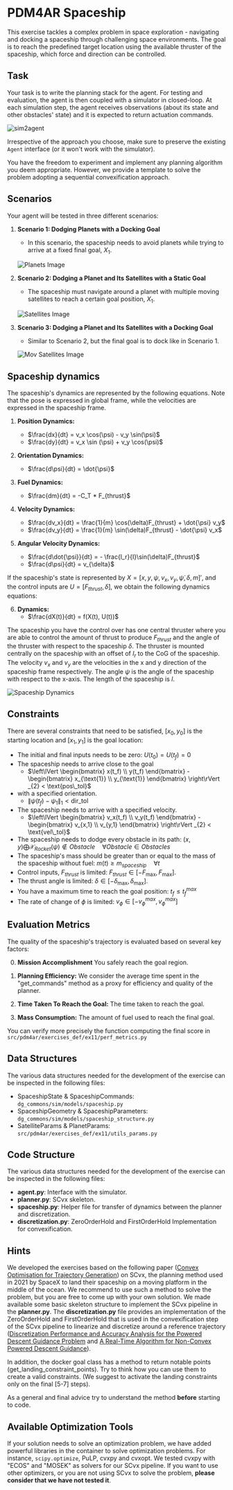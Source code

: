 # PDM4AR Spaceship

This exercise tackles a complex problem in space exploration - navigating and docking a spaceship through challenging space environments.
The goal is to reach the predefined target location using the available thruster of the spaceship, which force and direction can be controlled.

## Task

Your task is to write the planning stack for the agent.
For testing and evaluation, the agent is then coupled with a simulator in closed-loop.
At each simulation step, the agent receives observations (about its state and other obstacles' state) and it is expected
to return actuation commands.

<!-- TODO change the image -->
![sim2agent](https://user-images.githubusercontent.com/18750753/144580159-d4d29506-03b2-49b9-b4b8-3cde701cc7d4.png)

Irrespective of the approach you choose, make sure to preserve the existing `Agent` interface (or it won't work with the
simulator).

You have the freedom to experiment and implement any planning algorithm you deem appropriate.
However, we provide a template to solve the problem adopting a sequential convexification approach.

## Scenarios

Your agent will be tested in three different scenarios:

1. **Scenario 1: Dodging Planets with a Docking Goal**
    - In this scenario, the spaceship needs to avoid planets while trying to arrive at a fixed final goal, $X_1$. 

   ![Planets Image](img/example1.png)


2. **Scenario 2: Dodging a Planet and Its Satellites with a Static Goal**
    - The spaceship must navigate around a planet with multiple moving satellites to reach a certain goal position, $X_1$.

   ![Satellites Image](img/example2.png)

3. **Scenario 3: Dodging a Planet and Its Satellites with a Docking Goal**
    - Similar to Scenario 2, but the final goal is to dock like in Scenario 1.

   ![Mov Satellites Image](img/example3.png)

## Spaceship dynamics
The spaceship's dynamics are represented by the following equations. 
Note that the pose is expressed in global frame, while the velocities are expressed in the spaceship frame.

1. **Position Dynamics:**
    - $\frac{dx}{dt} = v_x \cos(\psi) - v_y \sin(\psi)$
    - $\frac{dy}{dt} = v_x \sin (\psi) + v_y \cos(\psi)$

2. **Orientation Dynamics:**
    - $\frac{d\psi}{dt} = \dot{\psi}$

3. **Fuel Dynamics:**
    - $\frac{dm}{dt} = -C_T * F_{thrust}$

4. **Velocity Dynamics:**
    - $\frac{dv_x}{dt} = \frac{1}{m} \cos(\delta)F_{thrust} + \dot{\psi} v_y$
    - $\frac{dv_y}{dt} = \frac{1}{m} \sin(\delta)F_{thrust} - \dot{\psi} v_x$

5. **Angular Velocity Dynamics:**
    - $\frac{d\dot{\psi}}{dt} = - \frac{l_r}{I}\sin(\delta)F_{thrust}$
    - $\frac{d\psi}{dt} = v_{\delta}$

If the spaceship's state is represented by $X = [x, y, \psi, v_x, v_y, \dot{\psi}, \delta, m]'$, and the control inputs 
are $U = [F_{thrust}, \dot{\delta}]$, we obtain the following dynamics equations:

6. **Dynamics:**
    - $\frac{dX(t)}{dt} = f(X(t), U(t))$

The spaceship you have the control over has one central thruster where you are able to control the amount of thrust to
produce $F_{thrust}$ and the angle of the thruster with respect to the spaceship $\delta$. The thruster is mounted centrally on the spaceship
with an offset of $l_r$ to the CoG of the spaceship. The velocity $v_x$ and $v_y$ are the velocities in the x and y
direction of the spaceship frame respectively. The angle $\psi$ is the angle of the spaceship with respect to the x-axis. The length of the spaceship is $l$.

![Spaceship Dynamics](https://github.com/PDM4AR/exercises/img/spaceship.png)

## Constraints

There are several constraints that need to be satisfied, [$x_0, y_0$] is the starting location and [$x_1, y_1$] is the goal location:

- The initial and final inputs needs to be zero: $U(t_0) = U(t_f) = 0$
- The spaceship needs to arrive close to the goal
    - $\left\lVert \begin{bmatrix} x(t_f) \\ y(t_f) \end{bmatrix} - \begin{bmatrix} x_{\text{1}} \\ y_{\text{1}}
      \end{bmatrix} \right\rVert _{2} < \text{pos\_tol}$
- with a specified orientation.
    - $\left\lVert \psi(t_f) - \psi_{\text{1}} \right\rVert _{1} < \text{dir\_tol}$
- The spaceship needs to arrive with a specified velocity.
    - $\left\lVert \begin{bmatrix} v_x(t_f) \\ v_y(t_f) \end{bmatrix} - \begin{bmatrix} v_{x,1} \\ v_{y,1}
      \end{bmatrix} \right\rVert _{2} < \text{vel\_tol}$
- The spaceship needs to dodge every obstacle in its path: $(x, y) \bigoplus \mathcal{X}_{Rocket}(\psi) \notin Obstacle
  \quad \forall Obstacle \in Obstacles$
- The spaceship's mass should be greater than or equal to the mass of the spaceship without fuel: $m(t) \geq m_
  {spaceship} \quad \forall t$
- Control inputs, $F_{thrust}$ is limited: $F_{thrust} \in [-F_{\text{max}}, F_{\text{max}}]$.
- The thrust angle is limited: $\delta
  \in [-\delta_{\text{max}}, \delta_{\text{max}}]$.
- You have a maximum time to reach the goal position: $t_f \leq t_f^{max}$
- The rate of change of $\phi$ is limited: $v_\phi \in [-v^{max}_ϕ ,v^{max}_ϕ ]$

## Evaluation Metrics

The quality of the spaceship's trajectory is evaluated based on several key factors:

0. **Mission Accomplishment** You safely reach the goal region.

1. **Planning Efficiency:** We consider the average time spent in the "get_commands" method as a proxy for efficiency
   and quality of the planner.

2. **Time Taken To Reach the Goal:** The time taken to reach the goal.

3. **Mass Consumption:** The amount of fuel used to reach the final goal.

You can verify more precisely the function computing the final score in  `src/pdm4ar/exercises_def/ex11/perf_metrics.py`

## Data  Structures

The various data structures needed for the development of the exercise can be inspected in the following files:

- SpaceshipState & SpaceshipCommands: `dg_commons/sim/models/spaceship.py`
- SpaceshipGeometry & SpaceshipParameters: `dg_commons/sim/models/spaceship_structure.py`
- SatelliteParams & PlanetParams: `src/pdm4ar/exercises_def/ex11/utils_params.py`

## Code Structure

The various data structures needed for the development of the exercise can be inspected in the following files:

- **agent.py**: Interface with the simulator.
- **planner.py**: SCvx skeleton.
- **spaceship.py**: Helper file for transfer of dynamics between the planner and discretization.
- **discretization.py**: ZeroOrderHold and FirstOrderHold Implementation for convexification.

## Hints

We developed the exercises based on the following
paper ([Convex Optimisation for Trajectory Generation](https://arxiv.org/pdf/2106.09125.pdf)) on SCvx, the planning
method used in 2021 by SpaceX to land their spaceship on a moving platform in the middle of the ocean. We recommend to use
such a method to solve the problem, but you are free to come up with your own solution. We made available some basic
skeleton structure to implement the SCvx pipeline in the **planner.py**. The **discretization.py** file provides an
implementation of the ZeroOrderHold and FirstOrderHold that is used in the convexification step of the SCvx pipeline to
linearize and discretize around a reference
trajectory ([Discretization Performance and Accuracy Analysis for the Powered Descent Guidance Problem](https://www.researchgate.net/publication/330200259_Discretization_Performance_and_Accuracy_Analysis_for_the_Rocket_Powered_Descent_Guidance_Problem)
and [A Real-Time Algorithm  for Non-Convex Powered Descent Guidance](https://depts.washington.edu/uwrainlab/wordpress/wp-content/uploads/2020/01/AIAA_SciTech_2020.pdf)).

<!-- In the paper "A Real-Time Algorithm for Non-Convex Powered Descent Guidance" (https://depts.washington.edu/uwrainlab/wordpress/wp-content/uploads/2020/01/AIAA_SciTech_2020.pdf), you will find the use of \textit{Scaling Matrices} to scale states, inputs and parameters to produce numerically well-conditioned optimization problems. Our solution implementation only made use of scaling the parameters, not touching on states and inputs, and converged reliably. We recommend to use the same approach and  only introducing the normalization of states and inputs if you are facing numerical issues. -->

In addition, the docker goal class has a method to return notable points (get_landing_constraint_points). Try to think how you can use them to create a valid constraints. (We suggest to activate the landing constraints only on the final [5-7] steps).

As a general and final advice try to understand the method **before** starting to code.

## Available Optimization Tools

If your solution needs to solve an optimization problem, we have added powerful libraries in the container to solve
optimization problems. For instance, `scipy.optimize`, PuLP, cvxpy and cvxopt. We tested cvxpy with "ECOS" and "MOSEK" as
solvers for our SCvx pipeline. If you want to use other optimizers, or you are not using SCvx to solve the problem,
**please consider that we have not tested it**.

